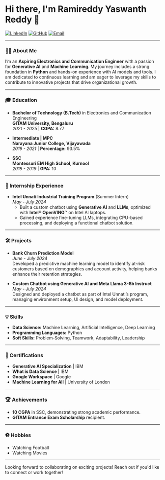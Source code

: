 # Hi there, I'm Ramireddy Yaswanth Reddy 👋

[![LinkedIn](https://img.shields.io/badge/LinkedIn-0077B5?style=flat-square&logo=linkedin&logoColor=white)](https://linkedin.com/in/yaswanthramireddy) 
[![GitHub](https://img.shields.io/badge/GitHub-181717?style=flat-square&logo=github&logoColor=white)](https://github.com/Yaswanthramireddy18) 
[![Email](https://img.shields.io/badge/Email-D14836?style=flat-square&logo=gmail&logoColor=white)](mailto:yaswanthramireddy18@gmail.com)

---

### 👨‍🎓 About Me
I’m an **Aspiring Electronics and Communication Engineer** with a passion for **Generative AI** and **Machine Learning**. My journey includes a strong foundation in **Python** and hands-on experience with AI models and tools. I am dedicated to continuous learning and am eager to leverage my skills to contribute to innovative projects that drive organizational growth.

---

### 🎓 Education
- **Bachelor of Technology (B.Tech)** in Electronics and Communication Engineering  
  **GITAM University, Bengaluru**  
  *2021 - 2025* | **CGPA:** 8.77

- **Intermediate | MPC**  
  **Narayana Junior College, Vijayawada**  
  *2019 - 2021* | **Percentage:** 93.5%

- **SSC**  
  **Montessori EM High School, Kurnool**  
  *2018 - 2019* | **GPA:** 10

---

### 💼 Internship Experience
- **Intel Unnati Industrial Training Program** (Summer Intern)  
  *May - July 2024*  
  - Built a custom chatbot using **Generative AI** and **LLMs**, optimized with **Intel® OpenVINO™** on Intel AI laptops.
  - Gained experience fine-tuning LLMs, integrating CPU-based processing, and deploying a functional chatbot solution.

---

### 🛠️ Projects
- **Bank Churn Prediction Model**  
  *June - July 2024*  
  Developed a predictive machine learning model to identify at-risk customers based on demographics and account activity, helping banks enhance their retention strategies.

- **Custom Chatbot using Generative AI and Meta Llama 3-8b Instruct**  
  *May - July 2024*  
  Designed and deployed a chatbot as part of Intel Unnati’s program, managing environment setup, UI design, and model deployment.

---

### 💡 Skills
- **Data Science:** Machine Learning, Artificial Intelligence, Deep Learning  
- **Programming Languages:** Python  
- **Soft Skills:** Problem-Solving, Teamwork, Adaptability, Leadership  

---

### 📜 Certifications
- **Generative AI Specialization** | IBM  
- **What is Data Science** | IBM  
- **Google Workspace** | Google  
- **Machine Learning for All** | University of London  

---

### 🏆 Achievements
- **10 CGPA** in SSC, demonstrating strong academic performance.
- **GITAM Entrance Exam Scholarship** recipient.

---

### ⚽ Hobbies
- Watching Football  
- Watching Movies  

---

Looking forward to collaborating on exciting projects! Reach out if you'd like to connect or work together!
